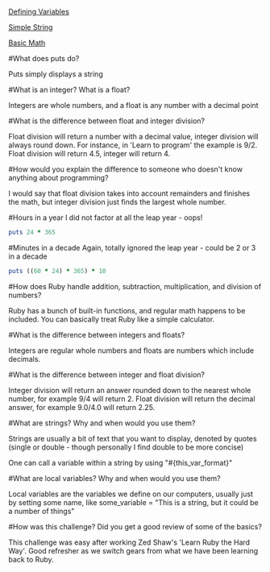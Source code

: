 
[Defining Variables](https://github.com/davidhostios/phase-0/blob/master/week-4/defining-variables.rb)

[Simple String](https://github.com/davidhostios/phase-0/blob/master/week-4/simple-string.rb)

[Basic Math](https://github.com/davidhostios/phase-0/blob/master/week-4/basic-math.rb)


#What does puts do?

Puts simply displays a string

#What is an integer? What is a float?

Integers are whole numbers, and a float is any number with a decimal point

#What is the difference between float and integer division? 

Float division will return a number with a decimal value, integer division will always round down. For instance, in 'Learn to program' the example is 9/2. Float division will return 4.5, integer will return 4.

#How would you explain the difference to someone who doesn't know anything about programming?

I would say that float division takes into account remainders and finishes the math, but integer division just finds the largest whole number.

#Hours in a year 
I did not factor at all the leap year - oops!
```ruby
puts 24 * 365
```
#Minutes in a decade
Again, totally ignored the leap year - could be 2 or 3 in a decade
```ruby
puts ((60 * 24) * 365) * 10
```

#How does Ruby handle addition, subtraction, multiplication, and division of numbers?

Ruby has a bunch of built-in functions, and regular
math happens to be included. You can basically treat
Ruby like a simple calculator.

#What is the difference between integers and floats?

Integers are regular whole numbers and floats are
numbers which include decimals.

#What is the difference between integer and float division?

Integer division will return an answer rounded down to
the nearest whole number, for example 9/4 will return 2. Float division will return the decimal answer, for example 9.0/4.0 will return 2.25.

#What are strings? Why and when would you use them?

Strings are usually a bit of text that you want to 
display, denoted by quotes (single or double - though
personally I find double to be more concise)

One can call a variable within a string by using "#{this_var_format}"

#What are local variables? Why and when would you use them?

Local variables are the variables we define on our
computers, usually just by setting some name, like
some_variable = "This is a string, but it could be a
number of things"

#How was this challenge? Did you get a good review of some of the basics?

This challenge was easy after working Zed Shaw's 
'Learn Ruby the Hard Way'. Good refresher as we switch
gears from what we have been learning back to Ruby. 